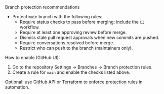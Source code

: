 Branch protection recommendations

- Protect `main` branch with the following rules:
  - Require status checks to pass before merging; include the `CI` workflow.
  - Require at least one approving review before merge.
  - Dismiss stale pull request approvals when new commits are pushed.
  - Require conversations resolved before merge.
  - Restrict who can push to the branch (maintainers only).

How to enable (GitHub UI):
1. Go to the repository Settings -> Branches -> Branch protection rules.
2. Create a rule for `main` and enable the checks listed above.

Optional: use GitHub API or Terraform to enforce protection rules in automation.
